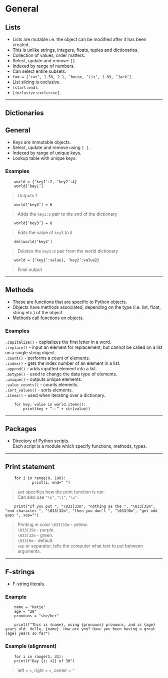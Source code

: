 # General  

## Lists  
- Lists are mutable i.e. the object can be modified after it has been created.  
- This is unlike strings, integers, floats, tuples and dictionaries.  
- Collection of values, order matters.  
- Select, update and remove: `[]`.  
- Indexed by range of numbers.  
- Can select entire subsets.  
- `fam = [‘cat’, 1.58, 2.1, ’house, ’Liz’, 1.89, ’Jack’]`.  
- List slicing is exclusive.  
- `[start:end]`.  
- `[inclusive:exclusive]`.  

---

## Dictionaries  

## General  
- Keys are immutable objects.  
- Select, update and remove using `[ ]`.    
- Indexed by range of unique keys.  
- Lookup table with unique keys.  

### Examples  

        world = {‘key1’:2, ‘key2’:4}  
        world[‘key1’]  
> Outputs `2`  

        world[‘key3’] = 6  
> Adds the `key3:6` pair to the end of the dictionary  

        world[‘key3’] = 8  
> Edits the value of `key3` to `8`  

        del(world[‘key3’]  
> Deletes the `key3:8` pair from the world dictionary  

        world = {‘key1’:value1, ‘key2’:value2}  
> Final output

---

## Methods
- These are functions that are specific to Python objects.  
- Objects have methods associated, depending on the type (i.e. list, float, string etc.) of the object.  
- Methods call functions on objects.  

### Examples
`.capitalize()` - capitalizes the first letter in a word.  
`.replace()` - input an element for replacement, but cannot be called on a list on a single string object.  
`.count()` - performs a count of elements.  
`.index()` - gets the index number of an element in a list.  
`.append()` - adds inputted element into a list.  
`.astype()` - used to change the data type of elements.  
`.unique()` - outputs unique elements.  
`.value_counts()` - counts elements.  
`.sort_values()` - sorts elements.  
`.items()` - used when iterating over a dictionary.   
 
        for key, value in world.items():  
            print(key + “--” + str(value))  

---

## Packages  
- Directory of Python scripts.  
Each script is a module which specify functions, methods, types.  

---

## Print statement  
        for i in range(0, 100):  
                print(i, end=" ")  
> `end` specifies how the print function is run.  
> Can also use `"\n"`, `"\t"`, `"\v"`.  

        print("If you put ", "\033[33m", "nothing as the ", "\033[35m", "end character ", "\033[32m", "then you don't ", "\033[0m", "get odd gaps ", sep="")  
> Printing in color
> `\033[33m` - yellow.  
> `\033[35m` - purple.  
> `\033[32m` - green.  
> `\033[0m` - default.  
> `sep` or separator, tells the computer what text to put between arguments.  

---

## F-strings  
- F-string literals.  

### Example  
        name = "Katie"  
        age = "28"  
        pronouns = "she/her"  

        print(f"This is {name}, using {pronouns} pronouns, and is {age} years old. Hello, {name}. How are you? Have you been having a great {age} years so far")  

### Example (alignment)  
        for i in range(1, 31):  
        print(f"Day {i: <2} of 30")  
> left = `<`, right = `>`, center = `^`  